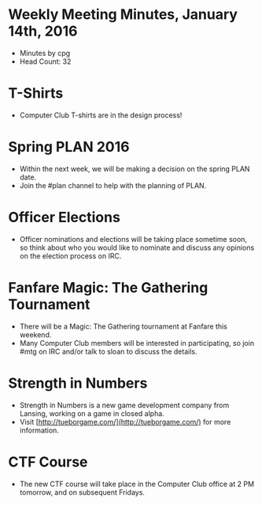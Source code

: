 # Weekly Meeting Minutes, January 14th, 2016

- Minutes by cpg
- Head Count: 32

# T-Shirts

- Computer Club T-shirts are in the design process!

# Spring PLAN 2016

- Within the next week, we will be making a decision on the spring PLAN date.
- Join the #plan channel to help with the planning of PLAN.

# Officer Elections

- Officer nominations and elections will be taking place sometime soon, so think about who you would like to nominate and discuss any opinions on the election process on IRC.

# Fanfare Magic: The Gathering Tournament

- There will be a Magic: The Gathering tournament at Fanfare this weekend.
- Many Computer Club members will be interested in participating, so join #mtg on IRC and/or talk to sloan to discuss the details.

# Strength in Numbers

- Strength in Numbers is a new game development company from Lansing, working on a game in closed alpha.
- Visit [http://tueborgame.com/](http://tueborgame.com/) for more information.

# CTF Course

- The new CTF course will take place in the Computer Club office at 2 PM tomorrow, and on subsequent Fridays.
